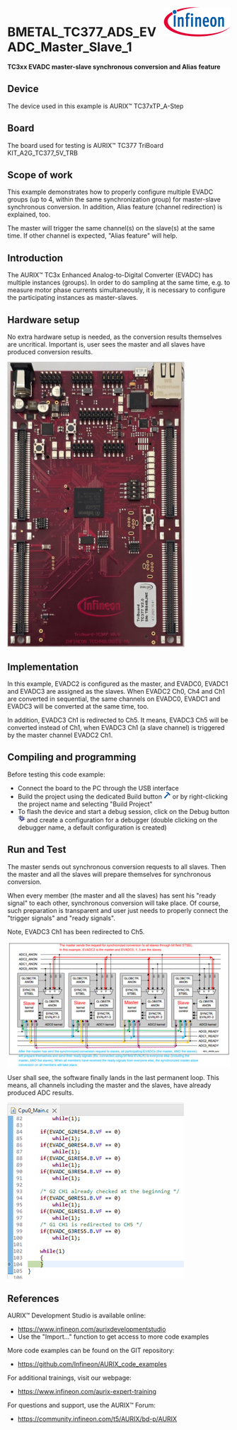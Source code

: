 <img src="./Images/IFX_LOGO_600.gif" align="right" width="150" />  

# BMETAL_TC377_ADS_EVADC_Master_Slave_1

**TC3xx EVADC master-slave synchronous conversion and Alias feature**  

## Device  
The device used in this example is AURIX™ TC37xTP_A-Step  

## Board  
The board used for testing is AURIX™ TC377 TriBoard KIT_A2G_TC377_5V_TRB
  
## Scope of work  
This example demonstrates how to properly configure multiple EVADC groups (up to 4, within the same synchronization group) for master-slave synchronous conversion. In addition, Alias feature (channel redirection) is explained, too.

The master will trigger the same channel(s) on the slave(s) at the same time. If other channel is expected, "Alias feature" will help.

## Introduction  
The AURIX™ TC3x Enhanced Analog-to-Digital Converter (EVADC) has multiple instances (groups). In order to do sampling at the same time, e.g. to measure motor phase currents simultaneously, it is necessary to configure the participating instances as master-slaves.
 

## Hardware setup  
No extra hardware setup is needed, as the conversion results themselves are uncritical. Important is, user sees the master and all slaves have produced conversion results.

<img src="./Images/KIT_A2G_TC377_TRB_600x600.jpg" width="400" />

## Implementation  
In this example, EVADC2 is configured as the master, and EVADC0, EVADC1 and EVADC3 are assigned as the slaves. When EVADC2 Ch0, Ch4 and Ch1 are converted in sequential, the same channels on EVADC0, EVADC1 and EVADC3 will be converted at the same time, too.

In addition, EVADC3 Ch1 is redirected to Ch5. It means, EVADC3 Ch5 will be converted instead of Ch1, when EVADC3 Ch1 (a slave channel) is triggered by the master channel EVADC2 Ch1.

## Compiling and programming
Before testing this code example:  
- Connect the board to the PC through the USB interface
- Build the project using the dedicated Build button <img src="./Images/build_activeproj.gif" /> or by right-clicking the project name and selecting "Build Project"
- To flash the device and start a debug session, click on the Debug button <img src="./Images/debug.gif" /> and create a configuration for a debugger (double clicking on the debugger name, a default configuration is created)

## Run and Test
The master sends out synchronous conversion requests to all slaves. Then the master and all the slaves will prepare themselves for synchronous conversion.

When every member (the master and all the slaves) has sent his "ready signal" to each other, synchronous conversion will take place. Of course, such preparation is transparent and user just needs to properly connect the "trigger signals" and "ready signals".

Note, EVADC3 Ch1 has been redirected to Ch5.

  <img src="./Images/master-slave.png" width="800" />
  
User shall see, the software finally lands in the last permanent loop. This means, all channels including the master and the slaves, have already produced ADC results.

 <img src="./Images/end.png" width="399" />     

## References  

AURIX&trade; Development Studio is available online:  
- <https://www.infineon.com/aurixdevelopmentstudio>  
- Use the "Import..." function to get access to more code examples  

More code examples can be found on the GIT repository:  
- <https://github.com/Infineon/AURIX_code_examples>  

For additional trainings, visit our webpage:  
- <https://www.infineon.com/aurix-expert-training>  

For questions and support, use the AURIX&trade; Forum:  
- <https://community.infineon.com/t5/AURIX/bd-p/AURIX>  
